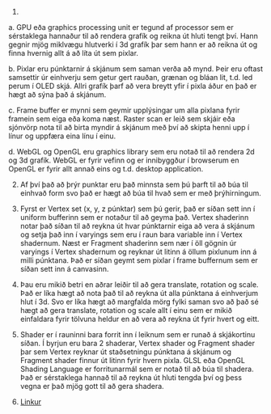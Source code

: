 1. 

a. GPU eða graphics processing unit er tegund af processor sem er sérstaklega hannaður til að rendera grafík og reikna út hluti tengt því.  Hann gegnir mjög miklvægu hlutverki í 3d grafík þar sem hann er að reikna út og finna hvernig allt á að líta út sem pixlar.

b. Pixlar eru púnktarnir á skjánum sem saman verða að mynd.  Þeir eru oftast samsettir úr einhverju sem getur gert rauðan, grænan og bláan lit, t.d. led perum í OLED skjá.  Allri grafík þarf að vera breytt yfir í pixla áður en það er hægt að sýna það á skjánum.

c. Frame buffer er mynni sem geymir upplýsingar um alla pixlana fyrir framein sem eiga eða koma næst.  Raster scan er leið sem skjáir eða sjónvörp nota til að birta myndir á skjánum með því að skipta henni upp í línur og uppfæra eina línu í einu.

d. WebGL og OpenGL eru graphics library sem eru notað til að rendera 2d og 3d grafík.  WebGL er fyrir vefinn og er innibyggður í browserum en OpenGL er fyrir allt annað eins og t.d. desktop application. 

2. Af því það að þrýr punktar eru það minnsta sem þú þarft til að búa til einhvað form svo það er hægt að búa til hvað sem er með þrýhirningum.

3. Fyrst er Vertex set (x, y, z púnktar) sem þú gerir,  það er síðan sett inn í uniform bufferinn sem er notaður til að geyma það. Vertex shaderinn notar það síðan til að reykna út hvar púnktarnir eiga að vera á skjánum og setja 
   það inn í varyings sem eru í raun bara variable inn í Vertex shadernum. Næst er Fragment shaderinn sem nær í öll gögnin úr varyings í Vertex shadernum og reyknar út litinn á öllum pixlunum inn á milli púnktana.
   Það er síðan geymt sem pixlar í frame buffernum sem er síðan sett inn á canvasinn.

4. Þau eru mikið betri en aðrar leiðir til að gera translate, rotation og scale.  Það er líka hægt að nota það til að reykna út alla púnktana á einhverjum hlut í 3d.  Svo er líka hægt að margfalda mörg fylki saman svo að það sé hægt að gera translate, rotation og scale allt í einu sem er mikið einfaldara fyrir tölvuna heldur en að vera að reykna út fyrir hvert og eitt.

5. Shader er í rauninni bara forrit inn í leiknum sem er runað á skjákortinu síðan.  Í byrjun eru bara 2 shaderar, Vertex shader og Fragment shader þar sem Vertex reyknar út staðsetningu púnktana á skjánum og Fragment shader finnur út litinn fyrir hvern pixla.  GLSL eða OpenGL Shading Language er forritunarmál sem er notað til að búa til shadera.  Það er sérstaklega hannað til að reykna út hluti tengda því og þess vegna er það mjög gott til að gera shadera.

6. [Linkur](https://files.gudmunduro.com/webgl-triangle/)
